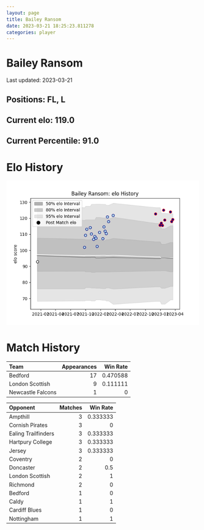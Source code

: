 ```yaml
---  
layout: page  
title: Bailey Ransom  
date: 2023-03-21 18:25:23.811278  
categories: player  
---
```

# Bailey Ransom


Last updated: 2023-03-21
## Positions: FL, L

## Current elo: 119.0

## Current Percentile: 91.0

# Elo History


![elo history](history_BaileyRansom.png)
# Match History


| Team              |   Appearances |   Win Rate |
|:------------------|--------------:|-----------:|
| Bedford           |            17 |   0.470588 |
| London Scottish   |             9 |   0.111111 |
| Newcastle Falcons |             1 |   0        |

| Opponent            |   Matches |   Win Rate |
|:--------------------|----------:|-----------:|
| Ampthill            |         3 |   0.333333 |
| Cornish Pirates     |         3 |   0        |
| Ealing Trailfinders |         3 |   0.333333 |
| Hartpury College    |         3 |   0.333333 |
| Jersey              |         3 |   0.333333 |
| Coventry            |         2 |   0        |
| Doncaster           |         2 |   0.5      |
| London Scottish     |         2 |   1        |
| Richmond            |         2 |   0        |
| Bedford             |         1 |   0        |
| Caldy               |         1 |   1        |
| Cardiff Blues       |         1 |   0        |
| Nottingham          |         1 |   1        |